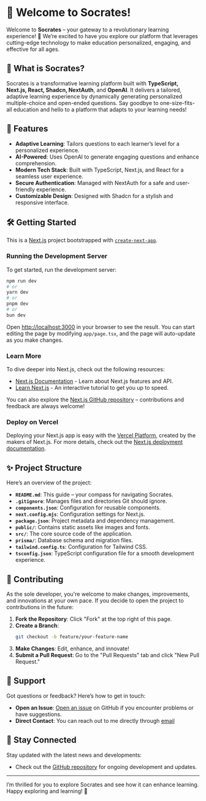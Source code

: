 # 🌟 Welcome to Socrates!

Welcome to **Socrates** – your gateway to a revolutionary learning experience! 🚀 We’re excited to have you explore our platform that leverages cutting-edge technology to make education personalized, engaging, and effective for all ages.

## 🚀 What is Socrates?

Socrates is a transformative learning platform built with **TypeScript, Next.js, React, Shadcn, NextAuth**, and **OpenAI**. It delivers a tailored, adaptive learning experience by dynamically generating personalized multiple-choice and open-ended questions. Say goodbye to one-size-fits-all education and hello to a platform that adapts to your learning needs!

## 🎉 Features

- **Adaptive Learning**: Tailors questions to each learner’s level for a personalized experience.
- **AI-Powered**: Uses OpenAI to generate engaging questions and enhance comprehension.
- **Modern Tech Stack**: Built with TypeScript, Next.js, and React for a seamless user experience.
- **Secure Authentication**: Managed with NextAuth for a safe and user-friendly experience.
- **Customizable Design**: Designed with Shadcn for a stylish and responsive interface.

## 🛠 Getting Started

This is a [Next.js](https://nextjs.org/) project bootstrapped with [`create-next-app`](https://github.com/vercel/next.js/tree/canary/packages/create-next-app).

### Running the Development Server

To get started, run the development server:

```bash
npm run dev
# or
yarn dev
# or
pnpm dev
# or
bun dev
```

Open [http://localhost:3000](http://localhost:3000) in your browser to see the result. You can start editing the page by modifying `app/page.tsx`, and the page will auto-update as you make changes.

### Learn More

To dive deeper into Next.js, check out the following resources:

- [Next.js Documentation](https://nextjs.org/docs) - Learn about Next.js features and API.
- [Learn Next.js](https://nextjs.org/learn) - An interactive tutorial to get you up to speed.

You can also explore the [Next.js GitHub repository](https://github.com/vercel/next.js/) – contributions and feedback are always welcome!

### Deploy on Vercel

Deploying your Next.js app is easy with the [Vercel Platform](https://vercel.com/new?utm_medium=default-template&filter=next.js&utm_source=create-next-app&utm_campaign=create-next-app-readme), created by the makers of Next.js. For more details, check out the [Next.js deployment documentation](https://nextjs.org/docs/deployment).

## ✨ Project Structure

Here’s an overview of the project:

- **`README.md`**: This guide – your compass for navigating Socrates.
- **`.gitignore`**: Manages files and directories Git should ignore.
- **`components.json`**: Configuration for reusable components.
- **`next.config.mjs`**: Configuration settings for Next.js.
- **`package.json`**: Project metadata and dependency management.
- **`public/`**: Contains static assets like images and fonts.
- **`src/`**: The core source code of the application.
- **`prisma/`**: Database schema and migration files.
- **`tailwind.config.ts`**: Configuration for Tailwind CSS.
- **`tsconfig.json`**: TypeScript configuration file for a smooth development experience.

## 🌈 Contributing

As the sole developer, you're welcome to make changes, improvements, and innovations at your own pace. If you decide to open the project to contributions in the future:

1. **Fork the Repository**: Click "Fork" at the top right of this page.
2. **Create a Branch**:
   ```bash
   git checkout -b feature/your-feature-name
   ```
3. **Make Changes**: Edit, enhance, and innovate!
4. **Submit a Pull Request**: Go to the "Pull Requests" tab and click "New Pull Request."

## 🤝 Support

Got questions or feedback? Here’s how to get in touch:

- **Open an Issue**: [Open an issue](https://github.com/NandiniTandon21/socrates) on GitHub if you encounter problems or have suggestions.
- **Direct Contact**: You can reach out to me directly through [email](mailto:nandini.tandon.21@gmail.com)

## 💬 Stay Connected

Stay updated with the latest news and developments:

- Check out the [GitHub repository](https://github.com/NandiniTandon21/socrates) for ongoing development and updates.

---

I’m thrilled for you to explore Socrates and see how it can enhance learning. Happy exploring and learning! 🎉


